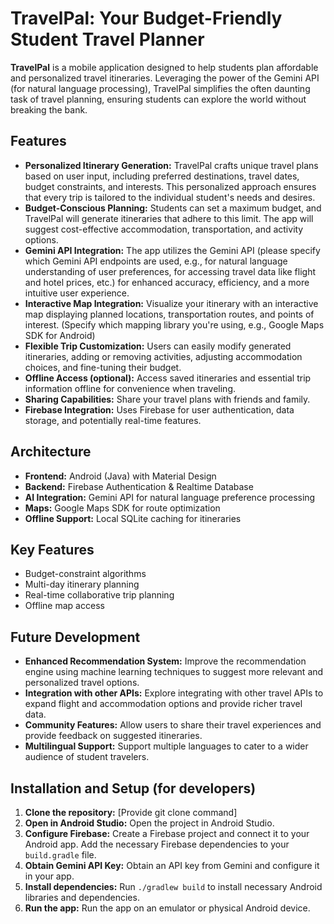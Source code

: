# TravelPal: Your Budget-Friendly Student Travel Planner

**TravelPal** is a mobile application designed to help students plan affordable and personalized travel itineraries. Leveraging the power of the Gemini API (for natural language processing), TravelPal simplifies the often daunting task of travel planning, ensuring students can explore the world without breaking the bank.

## Features

* **Personalized Itinerary Generation:** TravelPal crafts unique travel plans based on user input, including preferred destinations, travel dates, budget constraints, and interests. This personalized approach ensures that every trip is tailored to the individual student's needs and desires.
* **Budget-Conscious Planning:** Students can set a maximum budget, and TravelPal will generate itineraries that adhere to this limit. The app will suggest cost-effective accommodation, transportation, and activity options.
* **Gemini API Integration:** The app utilizes the Gemini API (please specify which Gemini API endpoints are used, e.g., for natural language understanding of user preferences, for accessing travel data like flight and hotel prices, etc.) for enhanced accuracy, efficiency, and a more intuitive user experience.
* **Interactive Map Integration:** Visualize your itinerary with an interactive map displaying planned locations, transportation routes, and points of interest.  (Specify which mapping library you're using, e.g., Google Maps SDK for Android)
* **Flexible Trip Customization:** Users can easily modify generated itineraries, adding or removing activities, adjusting accommodation choices, and fine-tuning their budget.
* **Offline Access (optional):** Access saved itineraries and essential trip information offline for convenience when traveling.
* **Sharing Capabilities:** Share your travel plans with friends and family.
* **Firebase Integration:**  Uses Firebase for user authentication, data storage, and potentially real-time features.

## Architecture
- **Frontend:** Android (Java) with Material Design
- **Backend:** Firebase Authentication & Realtime Database  
- **AI Integration:** Gemini API for natural language preference processing
- **Maps:** Google Maps SDK for route optimization
- **Offline Support:** Local SQLite caching for itineraries

## Key Features
- Budget-constraint algorithms
- Multi-day itinerary planning
- Real-time collaborative trip planning
- Offline map access


## Future Development

* **Enhanced Recommendation System:** Improve the recommendation engine using machine learning techniques to suggest more relevant and personalized travel options.
* **Integration with other APIs:** Explore integrating with other travel APIs to expand flight and accommodation options and provide richer travel data.
* **Community Features:** Allow users to share their travel experiences and provide feedback on suggested itineraries.
* **Multilingual Support:** Support multiple languages to cater to a wider audience of student travelers.


## Installation and Setup (for developers)

1. **Clone the repository:**  [Provide git clone command]
2. **Open in Android Studio:** Open the project in Android Studio.
3. **Configure Firebase:**  Create a Firebase project and connect it to your Android app.  Add the necessary Firebase dependencies to your `build.gradle` file.
4. **Obtain Gemini API Key:** Obtain an API key from Gemini and configure it in your app.
5. **Install dependencies:**  Run `./gradlew build` to install necessary Android libraries and dependencies.
6. **Run the app:** Run the app on an emulator or physical Android device.
